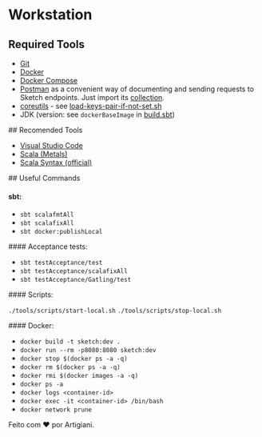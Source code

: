 # Workstation

## Required Tools

- [Git](https://git-scm.com/)
- [Docker](https://www.docker.com/)
- [Docker Compose](https://docs.docker.com/compose/)
- [Postman](https://www.postman.com/) as a convenient way of documenting and sending requests to Sketch endpoints. Just import its [collection](Sketch.postman_collection.json).
- [coreutils](https://www.gnu.org/software/coreutils/) - see [load-keys-pair-if-not-set.sh](../tools/scripts/environment/load-keys-pair-if-not-set.sh)
- JDK (version: see `dockerBaseImage` in [build.sbt](../build.sbt))

## Recomended Tools

- [Visual Studio Code](https://code.visualstudio.com/)
- [Scala (Metals)](https://marketplace.visualstudio.com/items?itemName=scalameta.metals)
- [Scala Syntax (official)](https://marketplace.visualstudio.com/items?itemName=scala-lang.scala)

## Useful Commands

#### sbt:

- `sbt scalafmtAll`
- `sbt scalafixAll`
- `sbt docker:publishLocal`

#### Acceptance tests:

- `sbt testAcceptance/test`
- `sbt testAcceptance/scalafixAll`
- `sbt testAcceptance/Gatling/test`

#### Scripts:

 `./tools/scripts/start-local.sh`
 `./tools/scripts/stop-local.sh`

#### Docker:

 - `docker build -t sketch:dev .`
 - `docker run --rm -p8080:8080 sketch:dev`
 - `docker stop $(docker ps -a -q)`
 - `docker rm $(docker ps -a -q)`
 - `docker rmi $(docker images -a -q)`
 - `docker ps -a`
 - `docker logs <container-id>`
 - `docker exec -it <container-id> /bin/bash`
 - `docker network prune`


Feito com ❤️ por Artigiani.
